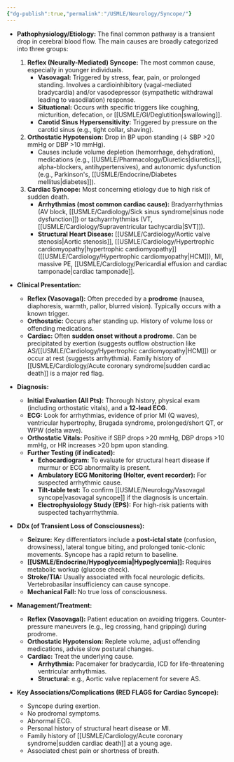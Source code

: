 ```yaml
---
{"dg-publish":true,"permalink":"/USMLE/Neurology/Syncope/"}
---
```


-   **Pathophysiology/Etiology:** The final common pathway is a transient drop in cerebral blood flow. The main causes are broadly categorized into three groups:
    1.  **Reflex (Neurally-Mediated) Syncope:** The most common cause, especially in younger individuals.
        *   **Vasovagal:** Triggered by stress, fear, pain, or prolonged standing. Involves a cardioinhibitory (vagal-mediated bradycardia) and/or vasodepressor (sympathetic withdrawal leading to vasodilation) response.
        *   **Situational:** Occurs with specific triggers like coughing, micturition, defecation, or [[USMLE/GI/Deglutition\|swallowing]].
        *   **Carotid Sinus Hypersensitivity:** Triggered by pressure on the carotid sinus (e.g., tight collar, shaving).
    2.  **Orthostatic Hypotension:** Drop in BP upon standing (↓ SBP >20 mmHg or DBP >10 mmHg).
        *   Causes include volume depletion (hemorrhage, dehydration), medications (e.g., [[USMLE/Pharmacology/Diuretics\|diuretics]], alpha-blockers, antihypertensives), and autonomic dysfunction (e.g., Parkinson's, [[USMLE/Endocrine/Diabetes mellitus\|diabetes]]).
    3.  **Cardiac Syncope:** Most concerning etiology due to high risk of sudden death.
        *   **Arrhythmias (most common cardiac cause):** Bradyarrhythmias (AV block, [[USMLE/Cardiology/Sick sinus syndrome\|sinus node dysfunction]]) or tachyarrhythmias (VT, [[USMLE/Cardiology/Supraventricular tachycardia\|SVT]]).
        *   **Structural Heart Disease:** [[USMLE/Cardiology/Aortic valve stenosis\|Aortic stenosis]], [[USMLE/Cardiology/Hypertrophic cardiomyopathy\|hypertrophic cardiomyopathy]] ([[USMLE/Cardiology/Hypertrophic cardiomyopathy\|HCM]]), MI, massive PE, [[USMLE/Cardiology/Pericardial effusion and cardiac tamponade\|cardiac tamponade]].

-   **Clinical Presentation:**
    *   **Reflex (Vasovagal):** Often preceded by a **prodrome** (nausea, diaphoresis, warmth, pallor, blurred vision). Typically occurs with a known trigger.
    *   **Orthostatic:** Occurs after standing up. History of volume loss or offending medications.
    *   **Cardiac:** Often **sudden onset without a prodrome**. Can be precipitated by exertion (suggests outflow obstruction like AS/[[USMLE/Cardiology/Hypertrophic cardiomyopathy\|HCM]]) or occur at rest (suggests arrhythmia). Family history of [[USMLE/Cardiology/Acute coronary syndrome\|sudden cardiac death]] is a major red flag.

-   **Diagnosis:**
    *   **Initial Evaluation (All Pts):** Thorough history, physical exam (including orthostatic vitals), and a **12-lead ECG**.
    *   **ECG:** Look for arrhythmias, evidence of prior MI (Q waves), ventricular hypertrophy, Brugada syndrome, prolonged/short QT, or WPW (delta wave).
    *   **Orthostatic Vitals:** Positive if SBP drops >20 mmHg, DBP drops >10 mmHg, or HR increases >20 bpm upon standing.
    *   **Further Testing (if indicated):**
        *   **Echocardiogram:** To evaluate for structural heart disease if murmur or ECG abnormality is present.
        *   **Ambulatory ECG Monitoring (Holter, event recorder):** For suspected arrhythmic cause.
        *   **Tilt-table test:** To confirm [[USMLE/Neurology/Vasovagal syncope\|vasovagal syncope]] if the diagnosis is uncertain.
        *   **Electrophysiology Study (EPS):** For high-risk patients with suspected tachyarrhythmia.

-   **DDx (of Transient Loss of Consciousness):**
    *   **Seizure:** Key differentiators include a **post-ictal state** (confusion, drowsiness), lateral tongue biting, and prolonged tonic-clonic movements. Syncope has a rapid return to baseline.
    *   **[[USMLE/Endocrine/Hypoglycemia\|Hypoglycemia]]:** Requires metabolic workup (glucose check).
    *   **Stroke/TIA:** Usually associated with focal neurologic deficits. Vertebrobasilar insufficiency can cause syncope.
    *   **Mechanical Fall:** No true loss of consciousness.

-   **Management/Treatment:**
    *   **Reflex (Vasovagal):** Patient education on avoiding triggers. Counter-pressure maneuvers (e.g., leg crossing, hand gripping) during prodrome.
    *   **Orthostatic Hypotension:** Replete volume, adjust offending medications, advise slow postural changes.
    *   **Cardiac:** Treat the underlying cause.
        *   **Arrhythmia:** Pacemaker for bradycardia, ICD for life-threatening ventricular arrhythmias.
        *   **Structural:** e.g., Aortic valve replacement for severe AS.

-   **Key Associations/Complications (RED FLAGS for Cardiac Syncope):**
    *   Syncope during exertion.
    *   No prodromal symptoms.
    *   Abnormal ECG.
    *   Personal history of structural heart disease or MI.
    *   Family history of [[USMLE/Cardiology/Acute coronary syndrome\|sudden cardiac death]] at a young age.
    *   Associated chest pain or shortness of breath.
